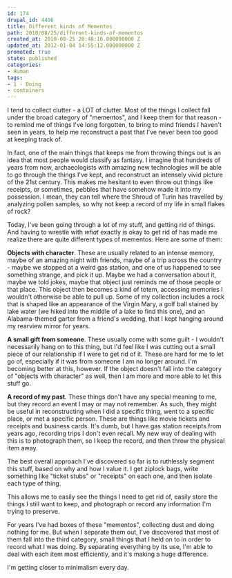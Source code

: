 ```yaml
---
id: 174
drupal_id: 4406
title: Different kinds of Mementos
path: 2010/08/25/different-kinds-of-mementos
created_at: 2010-08-25 20:48:16.000000000 Z
updated_at: 2012-01-04 14:55:12.000000000 Z
promoted: true
state: published
categories:
- Human
tags:
- 1 - Doing
- containers
---
```

I tend to collect clutter - a LOT of clutter. Most of the things I collect fall under the broad category of "mementos", and I keep them for that reason - to remind me of things I've long forgotten, to bring to mind friends I haven't seen in years, to help me reconstruct a past that I've never been too good at keeping track of.

In fact, one of the main things that keeps me from throwing things out is an idea that most people would classify as fantasy. I imagine that hundreds of years from now, archaeologists with amazing new technologies will be able to go through the things I've kept, and reconstruct an intensely vivid picture of the 21st century. This makes me hesitant to even throw out things like receipts, or sometimes, pebbles that have somehow made it into my possession. I mean, they can tell where the Shroud of Turin has travelled by analyzing pollen samples, so why not keep a record of my life in small flakes of rock?

Today, I've been going through a lot of my stuff, and getting rid of things. And having to wrestle with <em>what</em> exactly is okay to get rid of has made me realize there are quite different types of mementos. Here are some of them:

<strong>Objects with character</strong>. These are usually related to an intense memory, maybe of an amazing night with friends, maybe of a trip across the country - maybe we stopped at a weird gas station, and one of us happened to see something strange, and pick it up. Maybe we had a conversation about it, maybe we told jokes, maybe that object just reminds me of those people or that place. This object then becomes a kind of totem, accessing memories I wouldn't otherwise be able to pull up. Some of my collection includes a rock that is shaped like an appearance of the Virgin Mary, a golf ball stained by lake water (we hiked into the middle of a lake to find this one), and an Alabama-themed garter from a friend's wedding, that I kept hanging around my rearview mirror for years.

<strong>A small gift from someone</strong>. These usually come with some guilt - I wouldn't necessarily hang on to this thing, but I'd feel like I was cutting out a small piece of our relationship if I were to get rid of it. These are hard for me to let go of, especially if it was from someone I am no longer around. I'm becoming better at this, however. If the object doesn't fall into the category of "objects with character" as well, then I am more and more able to let this stuff go.

<strong>A record of my past</strong>. These things don't have any special meaning to me, but they record an event I may or may not remember. As such, they might be useful in reconstructing when I did a specific thing, went to a specific place, or met a specific person. These are things like movie tickets and receipts and business cards. It's dumb, but I have gas station receipts from years ago, recording trips I don't even recall. My new way of dealing with this is to photograph them, so I keep the record, and then throw the physical item away.

The best overall approach I've discovered so far is to ruthlessly segment this stuff, based on why and how I value it. I get ziplock bags, write something like "ticket stubs" or "receipts" on each one, and then isolate each type of thing.

This allows me to easily see the things I need to get rid of, easily store the things I still want to keep, and photograph or record any information I'm trying to preserve.

For years I've had boxes of these "mementos", collecting dust and doing nothing for me. But when I separate them out, I've discovered that most of them fall into the third category, small things that I held on to in order to record what I was doing. By separating everything by its use, I'm able to deal with each item most efficiently, and it's making a huge difference.

I'm getting closer to minimalism every day.
